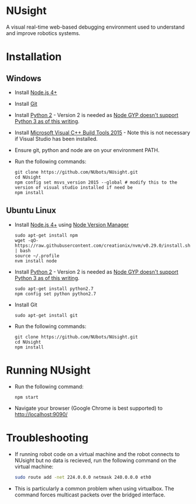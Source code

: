 # NUsight
A visual real-time web-based debugging environment used to understand and improve robotics systems.

# Installation

## Windows

- Install [Node.js 4+](https://nodejs.org/en/)
- Install [Git](https://git-for-windows.github.io/)
- Install [Python 2](https://www.python.org/downloads/) - Version 2 is needed as [Node GYP doesn't support Python 3 as of this writing](https://github.com/nodejs/node-gyp/issues/193).
- Install [Microsoft Visual C++ Build Tools 2015](https://www.microsoft.com/en-us/download/details.aspx?id=49512) - Note this is not necessary if Visual Studio has been installed.
- Ensure git, python and node are on your environment PATH.
- Run the following commands:

    ```
    git clone https://github.com/NUbots/NUsight.git
    cd NUsight
    npm config set msvs_version 2015 --global # modify this to the version of visual studio installed if need be
    npm install
    ```

## Ubuntu Linux
- Install [Node.js 4+](https://nodejs.org/en/) using [Node Version Manager](https://github.com/creationix/nvm)

	```
	sudo apt-get install npm
	wget -qO- https://raw.githubusercontent.com/creationix/nvm/v0.29.0/install.sh | bash
	source ~/.profile
	nvm install node
	```
    
- Install [Python 2](https://www.python.org/downloads/) - Version 2 is needed as [Node GYP doesn't support Python 3 as of this writing](https://github.com/nodejs/node-gyp/issues/193).

    ```
    sudo apt-get install python2.7
    npm config set python python2.7
    ```
    
- Install Git

    ```
    sudo apt-get install git
    ```
    
- Run the following commands:

    ```
    git clone https://github.com/NUbots/NUsight.git
    cd NUsight
    npm install
    ```

# Running NUsight
- Run the following command:

    ```
    npm start
    ```

- Navigate your browser (Google Chrome is best supported) to [http://localhost:9090/](http://localhost:9090/)

# Troubleshooting

- If running robot code on a virtual machine and the robot connects to NUsight but no data is recieved, run the following command on the virtual machine:

	```bash 
	sudo route add -net 224.0.0.0 netmask 240.0.0.0 eth0
	```
	
- This is particularly a common problem when using virtualbox. The command forces multicast packets over the bridged interface.
